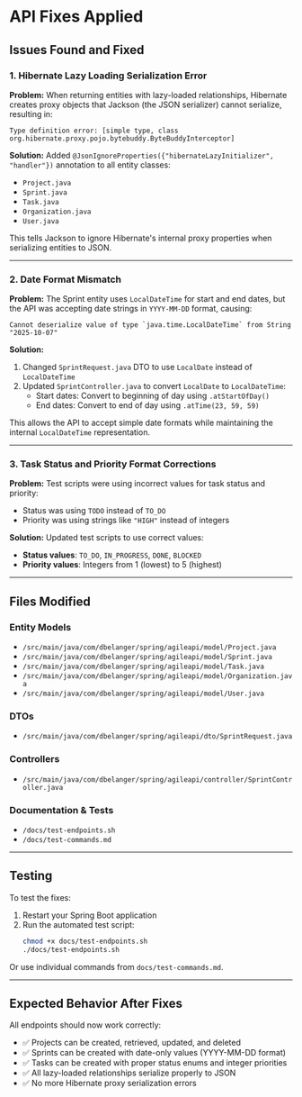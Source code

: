 # API Fixes Applied

## Issues Found and Fixed

### 1. Hibernate Lazy Loading Serialization Error

**Problem:** When returning entities with lazy-loaded relationships, Hibernate creates proxy objects that Jackson (the JSON serializer) cannot serialize, resulting in:
```
Type definition error: [simple type, class org.hibernate.proxy.pojo.bytebuddy.ByteBuddyInterceptor]
```

**Solution:** Added `@JsonIgnoreProperties({"hibernateLazyInitializer", "handler"})` annotation to all entity classes:
- `Project.java`
- `Sprint.java`
- `Task.java`
- `Organization.java`
- `User.java`

This tells Jackson to ignore Hibernate's internal proxy properties when serializing entities to JSON.

---

### 2. Date Format Mismatch

**Problem:** The Sprint entity uses `LocalDateTime` for start and end dates, but the API was accepting date strings in `YYYY-MM-DD` format, causing:
```
Cannot deserialize value of type `java.time.LocalDateTime` from String "2025-10-07"
```

**Solution:** 
1. Changed `SprintRequest.java` DTO to use `LocalDate` instead of `LocalDateTime`
2. Updated `SprintController.java` to convert `LocalDate` to `LocalDateTime`:
   - Start dates: Convert to beginning of day using `.atStartOfDay()`
   - End dates: Convert to end of day using `.atTime(23, 59, 59)`

This allows the API to accept simple date formats while maintaining the internal `LocalDateTime` representation.

---

### 3. Task Status and Priority Format Corrections

**Problem:** Test scripts were using incorrect values for task status and priority:
- Status was using `TODO` instead of `TO_DO`
- Priority was using strings like `"HIGH"` instead of integers

**Solution:** Updated test scripts to use correct values:
- **Status values**: `TO_DO`, `IN_PROGRESS`, `DONE`, `BLOCKED`
- **Priority values**: Integers from 1 (lowest) to 5 (highest)

---

## Files Modified

### Entity Models
- `/src/main/java/com/dbelanger/spring/agileapi/model/Project.java`
- `/src/main/java/com/dbelanger/spring/agileapi/model/Sprint.java`
- `/src/main/java/com/dbelanger/spring/agileapi/model/Task.java`
- `/src/main/java/com/dbelanger/spring/agileapi/model/Organization.java`
- `/src/main/java/com/dbelanger/spring/agileapi/model/User.java`

### DTOs
- `/src/main/java/com/dbelanger/spring/agileapi/dto/SprintRequest.java`

### Controllers
- `/src/main/java/com/dbelanger/spring/agileapi/controller/SprintController.java`

### Documentation & Tests
- `/docs/test-endpoints.sh`
- `/docs/test-commands.md`

---

## Testing

To test the fixes:

1. Restart your Spring Boot application
2. Run the automated test script:
   ```bash
   chmod +x docs/test-endpoints.sh
   ./docs/test-endpoints.sh
   ```

Or use individual commands from `docs/test-commands.md`.

---

## Expected Behavior After Fixes

All endpoints should now work correctly:
- ✅ Projects can be created, retrieved, updated, and deleted
- ✅ Sprints can be created with date-only values (YYYY-MM-DD format)
- ✅ Tasks can be created with proper status enums and integer priorities
- ✅ All lazy-loaded relationships serialize properly to JSON
- ✅ No more Hibernate proxy serialization errors
